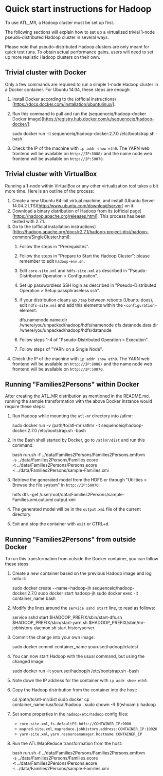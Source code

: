 Quick start instructions for Hadoop
===================================

To use ATL_MR, a Hadoop cluster must be set up first.

The following sections will explain how to set up a virtualized trivial 1-node pseudo-distributed Hadoop cluster in several ways.

Please note that pseudo-distributed Hadoop clusters are only meant for quick test runs. To obtain actual performance gains, users will need to set up more realistic Hadoop clusters on their own.

Trivial cluster with Docker
---------------------------

Only a few commands are required to run a simple 1-node Hadoop cluster in a Docker container. For Ubuntu 14.04, these steps are enough:

1. Install Docker according to the (official instructions)[https://docs.docker.com/installation/ubuntulinux/].
2. Run this command to pull and run the (sequenceiq/hadoop-docker Docker image)[https://registry.hub.docker.com/u/sequenceiq/hadoop-docker/]:

    sudo docker run -it sequenceiq/hadoop-docker:2.7.0 /etc/bootstrap.sh -bash

3. Check the IP of the machine with `ip addr show eth0`. The YARN web frontend will be available on `http://IP:8088/` and the name node web frontend will be available on `http://IP:50070`.

Trivial cluster with VirtualBox
-------------------------------

Running a 1-node within VirtualBox or any other virtualization tool takes a bit more time. Here is an outline of the process:

1. Create a new Ubuntu 64-bit virtual machine, and install (Ubuntu Server 14.04.2 LTS)[http://www.ubuntu.com/download/server] on it.
2. Download a binary distribution of Hadoop from its (official page)[https://hadoop.apache.org/releases.html]. This process has been tested with 2.7.1.
3. Go to the (official installation instructions)[http://hadoop.apache.org/docs/r2.7.1/hadoop-project-dist/hadoop-common/SingleCluster.html]:
   1. Follow the steps in "Prerequisites".
   2. Follow the steps in "Prepare to Start the Hadoop Cluster": please remember to edit `hadoop-env.sh`.
   3. Edit `core-site.xml` and `hdfs-site.xml` as described in "Pseudo-Distributed Operation > Configuration".
   4. Set up passwordless SSH login as described in "Pseudo-Distributed Operation > Setup passphraseless ssh".
   5. If your distribution cleans up `/tmp` between reboots (Ubuntu does), edit `hdfs-site.xml` and add this elements within the `<configuration>` element:

       <property>
         <name>dfs.namenode.name.dir</name>
         <value>/where/you/unpacked/hadoop/hdfs/namenode</value>
       </property>
       <property>
         <name>dfs.datanode.data.dir</name>
         <value>/where/you/unpacked/hadoop/hdfs/datanode</value>
       </property>

    6. Follow steps 1-4 of "Pseudo-Distributed Operation > Execution".
    7. Follow steps of "YARN on a Single Node".
4. Check the IP of the machine with `ip addr show eth0`. The YARN web frontend will be available on `http://IP:8088/` and the name node web frontend will be available on `http://IP:50070`.

Running "Families2Persons" within Docker
----------------------------------------

After creating the ATL_MR distribution as mentioned in the README.md, running the sample transformation with the above Docker instance would require these steps:

1. Run Hadoop while mounting the `atl-mr` directory into /atlmr:

    sudo docker run -v /path/to/atl-mr:/atlmr -it sequenceiq/hadoop-docker:2.7.0 /etc/bootstrap.sh -bash
    
2. In the Bash shell started by Docker, go to `/atlmr/dist` and run this command:

    bash run.sh -f ../data/Families2Persons/Families2Persons.emftvm \
      -s ../data/Families2Persons/Families.ecore \
      -t ../data/Families2Persons/Persons.ecore \
      -i ../data/Families2Persons/sample-Families.xmi

3. Retrieve the generated model from the HDFS or through "Utilities > Browse the file system" in `http://IP:50070`:

    hdfs dfs -get /user/root/data/Families2Persons/sample-Families.xmi.out.xmi output.xmi

4. The generated model will be in the `output.xmi` file of the current directory.

5. Exit and stop the container with `exit` or CTRL+d.

Running "Families2Persons" from outside Docker
----------------------------------------------

To run this transformation from outside the Docker container, you can follow these steps:

1. Create a new container based on the previous Hadoop image and log onto it:

    sudo docker create --name=hadoop-jh sequenceiq/hadoop-docker:2.7.0
    sudo docker start hadoop-jh
    sudo docker exec -it container_name bash

3. Modify the lines around the `service sshd start` line, to read as follows:

    service sshd start
    $HADOOP_PREFIX/sbin/start-dfs.sh
    $HADOOP_PREFIX/sbin/start-yarn.sh
    $HADOOP_PREFIX/sbin/mr-jobhistory-daemon.sh start historyserver

4. Commit the change into your own image:

    sudo docker commit container_name youruser/hadoopjh:latest

5. You can now start Hadoop with the usual command, but using the changed image:

    sudo docker run -it youruser/hadoopjh /etc/bootstrap.sh -bash

6. Note down the IP address for the container with `ip addr show eth0`.

7. Copy the Hadoop distribution from the container into the host:

    cd /path/to/atl-mr/dist
    sudo docker cp container_name:/usr/local/hadoop .
    sudo chown -R $(whoami): hadoop

8. Set some properties in the `hadoop/etc/hadoop` config files:

   * `core-site.xml`, `fs.defaultFS`: `hdfs://CONTAINER_IP:9000`
   * `mapred-site.xml`, `mapreduce.jobhistory.address`: `CONTAINER_IP:10020`
   * `yarn-site.xml`, `yarn.resourcemanager.hostname`: `CONTAINER_IP`

9. Run the ATL/MapReduce transformation from the host:

    bash run.sh -f ../data/Families2Persons/Families2Persons.emftvm \
      -s ../data/Families2Persons/Families.ecore \
      -t ../data/Families2Persons/Persons.ecore \
      -i ../data/Families2Persons/sample-Families.xmi
